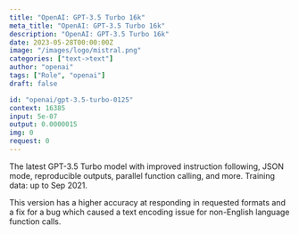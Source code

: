 ```yaml
---
title: "OpenAI: GPT-3.5 Turbo 16k"
meta_title: "OpenAI: GPT-3.5 Turbo 16k"
description: "OpenAI: GPT-3.5 Turbo 16k"
date: 2023-05-28T00:00:00Z
image: "/images/logo/mistral.png"
categories: ["text->text"]
author: "openai"
tags: ["Role", "openai"]
draft: false

id: "openai/gpt-3.5-turbo-0125"
context: 16385
input: 5e-07
output: 0.0000015
img: 0
request: 0
---
```


The latest GPT-3.5 Turbo model with improved instruction following, JSON mode, reproducible outputs, parallel function calling, and more. Training data: up to Sep 2021.

This version has a higher accuracy at responding in requested formats and a fix for a bug which caused a text encoding issue for non-English language function calls.

